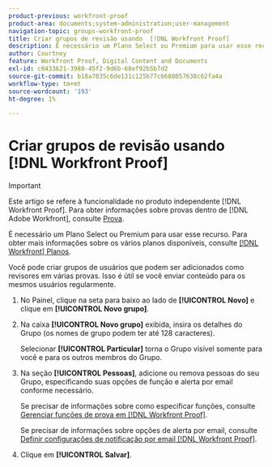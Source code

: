 ```yaml
---
product-previous: workfront-proof
product-area: documents;system-administration;user-management
navigation-topic: groups-workfront-proof
title: Criar grupos de revisão usando  [!DNL Workfront Proof]
description: É necessário um Plano Select ou Premium para usar esse recurso. Para obter mais informações sobre os vários planos disponíveis, consulte Planos do Workfront.
author: Courtney
feature: Workfront Proof, Digital Content and Documents
exl-id: c0433621-3988-45f2-9d6b-68ef92b5b7d2
source-git-commit: b18a7835c6de131c125b77c6688057638c62fa4a
workflow-type: tm+mt
source-wordcount: '193'
ht-degree: 1%

---
```


# Criar grupos de revisão usando [!DNL Workfront Proof]

>[!IMPORTANT]
>
>Este artigo se refere à funcionalidade no produto independente [!DNL Workfront Proof]. Para obter informações sobre provas dentro de [!DNL Adobe Workfront], consulte [Prova](../../../review-and-approve-work/proofing/proofing.md).

É necessário um Plano Select ou Premium para usar esse recurso. Para obter mais informações sobre os vários planos disponíveis, consulte [[!DNL Workfront] Planos](https://business.adobe.com/products/workfront/pricing.html).

Você pode criar grupos de usuários que podem ser adicionados como revisores em várias provas. Isso é útil se você enviar conteúdo para os mesmos usuários regularmente.

1. No Painel, clique na seta para baixo ao lado de **[!UICONTROL Novo]** e clique em **[!UICONTROL Novo grupo]**.

1. Na caixa **[!UICONTROL Novo grupo]** exibida, insira os detalhes do Grupo (os nomes de grupo podem ter até 128 caracteres).

   Selecionar **[!UICONTROL Particular]** torna o Grupo visível somente para você e para os outros membros do Grupo.

1. Na seção **[!UICONTROL Pessoas]**, adicione ou remova pessoas do seu Grupo, especificando suas opções de função e alerta por email conforme necessário.

   Se precisar de informações sobre como especificar funções, consulte [Gerenciar funções de prova em [!DNL Workfront Proof]](../../../workfront-proof/wp-work-proofsfiles/share-proofs-and-files/manage-proof-roles.md).

   Se precisar de informações sobre opções de alerta por email, consulte [Definir configurações de notificação por email [!DNL Workfront Proof]](../../../workfront-proof/wp-emailsntfctns/email-alerts/config-email-notification-settings-wp.md).

1. Clique em **[!UICONTROL Salvar]**.
